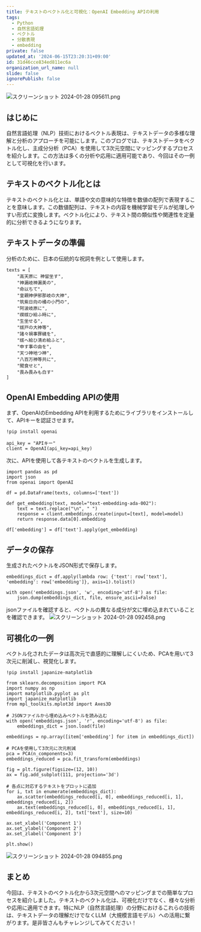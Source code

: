 ```yaml
---
title: テキストのベクトル化と可視化：OpenAI Embedding APIの利用
tags:
  - Python
  - 自然言語処理
  - ベクトル
  - 分散表現
  - embedding
private: false
updated_at: '2024-06-15T23:20:31+09:00'
id: 31d46cce834ed811ec6a
organization_url_name: null
slide: false
ignorePublish: false
---
```

![スクリーンショット 2024-01-28 095611.png](https://qiita-image-store.s3.ap-northeast-1.amazonaws.com/0/3364428/b39d52bc-4f76-e10b-2e8d-52270123813d.png)

## はじめに
自然言語処理（NLP）技術におけるベクトル表現は、テキストデータの多様な理解と分析のアプローチを可能にします。このブログでは、テキストデータをベクトル化し、主成分分析（PCA）を使用して3次元空間にマッピングするプロセスを紹介します。この方法は多くの分析や応用に適用可能であり、今回はその一例として可視化を行います。

## テキストのベクトル化とは
テキストのベクトル化とは、単語や文の意味的な特徴を数値の配列で表現することを意味します。この数値配列は、テキストの内容を機械学習モデルが処理しやすい形式に変換します。ベクトル化により、テキスト間の類似性や関連性を定量的に分析できるようになります。

## テキストデータの準備
分析のために、日本の伝統的な祝詞を例として使用します。
```
texts = [
    "高天原に 神留坐す",
    "神漏岐神漏美の",
    "命以ちて",
    "皇親神伊邪那岐の大神",
    "筑紫日向の橘の小門の",
    "阿波岐原に",
    "禊祓ひ給ふ時に",
    "生坐せる",
    "祓戸の大神等",
    "諸々禍事罪穢を",
    "祓へ給ひ清め給ふと",
    "申す事の由を",
    "天つ神地つ神",
    "八百万神等共に",
    "聞食せと",
    "畏み畏みも白す"
]
```
## OpenAI Embedding APIの使用
まず、OpenAIのEmbedding APIを利用するためにライブラリをインストールして、APIキーを認証させます。
```
!pip install openai

api_key = "APIキー"
client = OpenAI(api_key=api_key)
```
次に、APIを使用して各テキストのベクトルを生成します。
```
import pandas as pd
import json
from openai import OpenAI

df = pd.DataFrame(texts, columns=['text'])

def get_embedding(text, model="text-embedding-ada-002"):
    text = text.replace("\n", " ")
    response = client.embeddings.create(input=[text], model=model)
    return response.data[0].embedding

df['embedding'] = df['text'].apply(get_embedding)
```
## データの保存
生成されたベクトルをJSON形式で保存します。
```
embeddings_dict = df.apply(lambda row: {'text': row['text'], 'embedding': row['embedding']}, axis=1).tolist()

with open('embeddings.json', 'w', encoding='utf-8') as file:
    json.dump(embeddings_dict, file, ensure_ascii=False)
```
jsonファイルを確認すると、ベクトルの異なる成分が文に埋め込まれていることを確認できます。
![スクリーンショット 2024-01-28 092458.png](https://qiita-image-store.s3.ap-northeast-1.amazonaws.com/0/3364428/e1cdf2f2-33c6-2766-933d-f1b88a708d9c.png)

## 可視化の一例
ベクトル化されたデータは高次元で直感的に理解しにくいため、PCAを用いて3次元に削減し、視覚化します。
```
!pip install japanize-matplotlib

from sklearn.decomposition import PCA
import numpy as np
import matplotlib.pyplot as plt
import japanize_matplotlib
from mpl_toolkits.mplot3d import Axes3D

# JSONファイルから埋め込みベクトルを読み込む
with open('embeddings.json', 'r', encoding='utf-8') as file:
    embeddings_dict = json.load(file)

embeddings = np.array([item['embedding'] for item in embeddings_dict])

# PCAを使用して3次元に次元削減
pca = PCA(n_components=3)
embeddings_reduced = pca.fit_transform(embeddings)

fig = plt.figure(figsize=(12, 10))
ax = fig.add_subplot(111, projection='3d')

# 各点に対応するテキストをプロットに追加
for i, txt in enumerate(embeddings_dict):
    ax.scatter(embeddings_reduced[i, 0], embeddings_reduced[i, 1], embeddings_reduced[i, 2])
    ax.text(embeddings_reduced[i, 0], embeddings_reduced[i, 1], embeddings_reduced[i, 2], txt['text'], size=10)

ax.set_xlabel('Component 1')
ax.set_ylabel('Component 2')
ax.set_zlabel('Component 3')

plt.show()
```
![スクリーンショット 2024-01-28 094855.png](https://qiita-image-store.s3.ap-northeast-1.amazonaws.com/0/3364428/7add48e5-e24f-276f-9743-b3c068d0857e.png)


## まとめ
今回は、テキストのベクトル化から3次元空間へのマッピングまでの簡単なプロセスを紹介しました。テキストのベクトル化は、可視化だけでなく、様々な分析や応用に適用できます。特にNLP（自然言語処理）の分野におけるこれらの技術は、テキストデータの理解だけでなくLLM（大規模言語モデル）への活用に繋がります。是非皆さんもチャレンジしてみてください！
